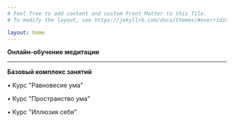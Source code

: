 ```yaml
---
# Feel free to add content and custom Front Matter to this file.
# To modify the layout, see https://jekyllrb.com/docs/themes/#overriding-theme-defaults

layout: home
---
```


**Онлайн-обучение медитации**

---

**Базовый комплекс занятий**

• Курс "Равновесие ума"

• Курс "Пространство ума"

• Курс "Иллюзия себя"


